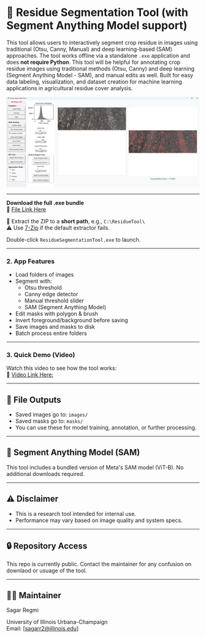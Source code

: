 # 🌾 Residue Segmentation Tool (with Segment Anything Model support)

This tool allows users to interactively segment crop residue in images using traditional (Otsu, Canny, Manual) and deep learning-based (SAM) approaches. The tool works offline via a standalone `.exe` application and does **not require Python**.
This tool will be helpful for annotating crop residue images using traditional methods (Otsu, Canny) and deep learning (Segment Anything Model - SAM), and manual edits as well. Built for easy data labeling, visualization, and dataset creation for machine learning applications in agricultural residue cover analysis.

![App Screenshot](app_screenshot.png)

---

**Download the full .exe bundle**  
🔗 [File Link Here](https://zenodo.org/records/15748768)

📁 Extract the ZIP to a **short path**, e.g., `C:\ResidueTool\`  
⚠️ Use [7-Zip](https://www.7-zip.org/) if the default extractor fails.

Double-click `ResidueSegmentationTool.exe` to launch.

---

### 2. App Features
- Load folders of images
- Segment with:
  - Otsu threshold
  - Canny edge detector
  - Manual threshold slider
  - SAM (Segment Anything Model)
- Edit masks with polygon & brush
- Invert foreground/background before saving
- Save images and masks to disk
- Batch process entire folders

---

### 3. Quick Demo (Video)
Watch this video to see how the tool works:  
🎥 [Video Link Here:](https://zenodo.org/records/15748794)

---

## 📁 File Outputs
- Saved images go to: `images/`
- Saved masks go to: `masks/`
- You can use these for model training, annotation, or further processing.

---

## 🧠 Segment Anything Model (SAM)
This tool includes a bundled version of Meta's SAM model (ViT-B). No additional downloads required.

---

## ⚠️ Disclaimer
- This is a research tool intended for internal use.
- Performance may vary based on image quality and system specs.

---

## 🔒 Repository Access
This repo is currently public. Contact the maintainer for any confusion on downlaod or usuage of the tool.

---

## 👩‍💻 Maintainer
Sagar Regmi 

University of Illinois Urbana-Champaign  
Email: [sagarr2@illinois.edu]
